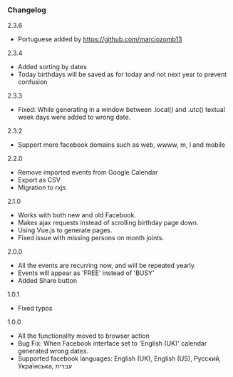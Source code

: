 ### Changelog
2.3.6
- Portuguese added by https://github.com/marciozomb13

2.3.4
- Added sorting by dates
- Today birthdays will be saved as for today and not next year to prevent confusion

2.3.3
- Fixed: While generating in a window between .local() and .utc() textual week days were added to wrong date. 

2.3.2
- Support more facebook domains such as web, wwww, m, l and mobile

2.2.0
- Remove imported events from Google Calendar
- Export as CSV
- Migration to rxjs

2.1.0
- Works with both new and old Facebook.
- Makes ajax requests instead of scrolling birthday page down.
- Using Vue.js to generate pages.
- Fixed issue with missing persons on month joints.

2.0.0
- All the events are recurring now, and will be repeated yearly.
- Events will appear as 'FREE' instead of 'BUSY'
- Added Share button

1.0.1
- Fixed typos

1.0.0
- All the functionality moved to browser action
- Bug Fix: When Facebook interface set to 'English (UK)' calendar generated wrong dates.
- Supported facebook languages: English (UK), English (US), Русский, Українська, עברית

